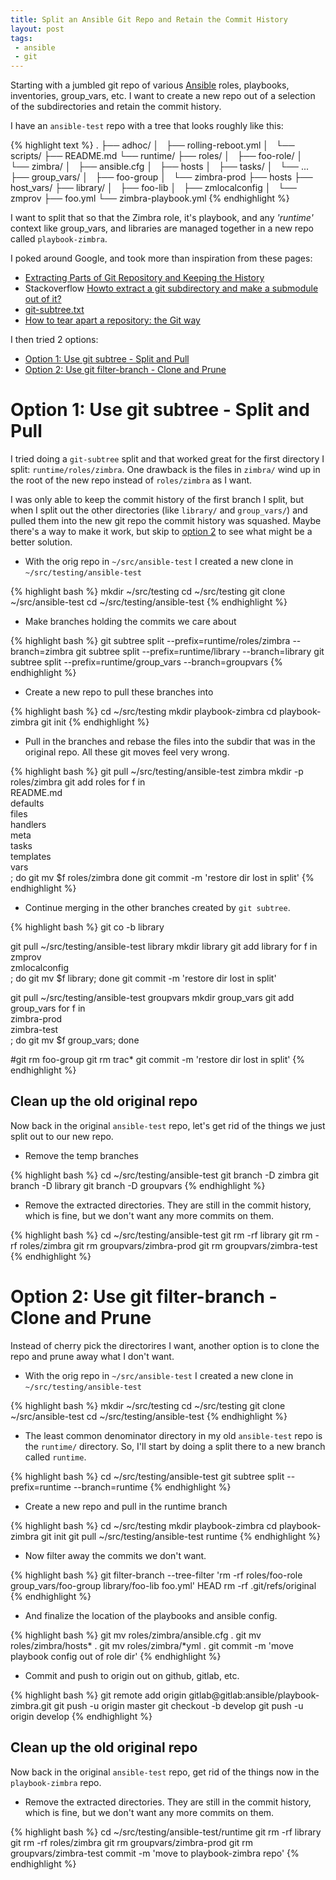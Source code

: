 ```yaml
---
title: Split an Ansible Git Repo and Retain the Commit History
layout: post
tags:
 - ansible
 - git
---
```


Starting with a jumbled git repo of various [Ansible](http://www.ansible.com/) roles, playbooks, inventories, group_vars, etc. I want to create a new repo out of a selection of the subdirectories and retain the commit history.

I have an `ansible-test` repo with a tree that looks roughly like this:

{% highlight text %}
.
├── adhoc/
│   ├── rolling-reboot.yml
│   └── scripts/
├── README.md
└── runtime/
    ├── roles/
    │   ├── foo-role/
    │   └── zimbra/
    │       ├── ansible.cfg
    │       ├── hosts
    │       ├── tasks/
    │       └── ...
    ├── group_vars/
    │   ├── foo-group
    │   └── zimbra-prod
    ├── hosts
    ├── host_vars/
    ├── library/
    │   ├── foo-lib
    │   ├── zmlocalconfig
    │   └── zmprov
    ├── foo.yml
    └── zimbra-playbook.yml
{% endhighlight %}

I want to split that so that the Zimbra role, it's playbook, and any _'runtime'_ context like group_vars, and libraries are managed together in a new repo called `playbook-zimbra`.

I poked around Google, and took more than inspiration from these pages:

- [Extracting Parts of Git Repository and Keeping the History](http://ariya.ofilabs.com/2014/07/extracting-parts-of-git-repository-and-keeping-the-history.html)
- Stackoverflow [Howto extract a git subdirectory and make a submodule out of it?](http://stackoverflow.com/questions/920165/howto-extract-a-git-subdirectory-and-make-a-submodule-out-of-it)
- [git-subtree.txt](https://github.com/git/git/blob/master/contrib/subtree/git-subtree.txt)
- [How to tear apart a repository: the Git way](http://blogs.atlassian.com/2014/04/tear-apart-repository-git-way/)

I then tried 2 options:

- [Option 1: Use git subtree - Split and Pull](#option1)
- [Option 2: Use git filter-branch - Clone and Prune](#option2)

<a name="option1"></a>

# Option 1: Use git subtree - Split and Pull #

I tried doing a `git-subtree` split and that worked great for the first directory I split: `runtime/roles/zimbra`. One drawback is the files in `zimbra/` wind up in the root of the new repo instead of `roles/zimbra` as I want. 

I was only able to keep the commit history of the first branch I split, but when I split out the other directories (like `library/` and `group_vars/`) and pulled them into the new git repo the commit history was squashed. Maybe there's a way to make it work, but skip to [option 2](#option2) to see what might be a better solution.

- With the orig repo in `~/src/ansible-test` I created a new clone in `~/src/testing/ansible-test`

{% highlight bash %}
mkdir ~/src/testing
cd ~/src/testing
git clone ~/src/ansible-test 
cd ~/src/testing/ansible-test
{% endhighlight %}

- Make branches holding the commits we care about

{% highlight bash %}
git subtree split --prefix=runtime/roles/zimbra  --branch=zimbra
git subtree split --prefix=runtime/library       --branch=library
git subtree split --prefix=runtime/group_vars    --branch=groupvars
{% endhighlight %}

- Create a new repo to pull these branches into

{% highlight bash %}
cd ~/src/testing
mkdir playbook-zimbra
cd playbook-zimbra
git init
{% endhighlight %}

- Pull in the branches and rebase the files into the subdir that was in the original repo. All these git moves  feel very wrong.

{% highlight bash %}
git pull ~/src/testing/ansible-test zimbra
mkdir -p roles/zimbra
git add roles
for f in \
	README.md \
	defaults \
	files \
	handlers \
	meta \
	tasks \
	templates \
	vars \
	; do
	git mv $f roles/zimbra
done
git commit -m 'restore dir lost in split'
{% endhighlight %}

- Continue merging in the other branches created by `git subtree`.

{% highlight bash %}
git co -b library

git pull ~/src/testing/ansible-test library
mkdir library
git add library
for f in \
	zmprov \
	zmlocalconfig \
	; do
	git mv $f library;
done
git commit -m 'restore dir lost in split'

git pull ~/src/testing/ansible-test groupvars
mkdir group_vars
git add group_vars
for f in \
	zimbra-prod \
	zimbra-test \
	; do
	git mv $f group_vars;
done

#git rm foo-group
git rm trac*
git commit -m 'restore dir lost in split'
{% endhighlight %}

## Clean up the old original repo ##

Now back in the original `ansible-test` repo, let's get rid of the things we just split out to our new repo.

- Remove the temp branches

{% highlight bash %}
cd ~/src/testing/ansible-test
git branch -D zimbra
git branch -D library
git branch -D groupvars
{% endhighlight %}

- Remove the extracted directories. They are still in the commit history, which is fine, but we don't want any more commits on them.

{% highlight bash %}
cd ~/src/testing/ansible-test
git rm -rf library
git rm -rf roles/zimbra
git rm groupvars/zimbra-prod
git rm groupvars/zimbra-test
{% endhighlight %}

<a name="option2"></a>

# Option 2: Use git filter-branch - Clone and Prune #

Instead of cherry pick the directorires I want, another option is to clone the repo and prune away what I don't want.

- With the orig repo in `~/src/ansible-test` I created a new clone in `~/src/testing/ansible-test`

{% highlight bash %}
mkdir ~/src/testing
cd ~/src/testing
git clone ~/src/ansible-test 
cd ~/src/testing/ansible-test
{% endhighlight %}

- The least common denominator directory in my old `ansible-test` repo is the `runtime/` directory. So, I'll start by doing a split there to a new branch called `runtime`.

{% highlight bash %}
cd ~/src/testing/ansible-test
git subtree split --prefix=runtime  --branch=runtime
{% endhighlight %}

- Create a new repo and pull in the runtime branch

{% highlight bash %}
cd ~/src/testing
mkdir playbook-zimbra
cd playbook-zimbra
git init
git pull ~/src/testing/ansible-test runtime
{% endhighlight %}

- Now filter away the commits we don't want.

{% highlight bash %}
git filter-branch --tree-filter 'rm -rf roles/foo-role group_vars/foo-group library/foo-lib foo.yml' HEAD
rm -rf .git/refs/original
{% endhighlight %}

- And finalize the location of the playbooks and ansible config.

{% highlight bash %}
git mv roles/zimbra/ansible.cfg .
git mv roles/zimbra/hosts* .
git mv roles/zimbra/*yml .
git commit -m 'move playbook config out of role dir'
{% endhighlight %}

- Commit and push to origin out on github, gitlab, etc.

{% highlight bash %}
git remote add origin gitlab@gitlab:ansible/playbook-zimbra.git
git push -u origin master
git checkout -b develop
git push -u origin develop
{% endhighlight %}

## Clean up the old original repo ##

Now back in the original `ansible-test` repo, get rid of the things now in the `playbook-zimbra` repo.

- Remove the extracted directories. They are still in the commit history, which is fine, but we don't want any more commits on them.

{% highlight bash %}
cd ~/src/testing/ansible-test/runtime
git rm -rf library
git rm -rf roles/zimbra
git rm groupvars/zimbra-prod
git rm groupvars/zimbra-test
commit -m 'move to playbook-zimbra repo'
{% endhighlight %}

